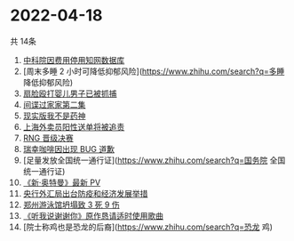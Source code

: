 # 2022-04-18
  共 14条

  <!-- BEGIN -->
  <!-- 最后更新时间:Mon Apr 18 2022 18:16:22 GMT+0000 (Coordinated Universal Time) -->
  1. [中科院因费用停用知网数据库](https://www.zhihu.com/search?q=中科院停用知网数据库)
1. [周末多睡 2 小时可降低抑郁风险](https://www.zhihu.com/search?q=多睡 降低抑郁风险)
1. [扇脸殴打婴儿男子已被抓捕](https://www.zhihu.com/search?q=扇脸殴打婴儿男子已被抓捕)
1. [间谍过家家第二集](https://www.zhihu.com/search?q=间谍过家家第二集)
1. [现实版我不是药神](https://www.zhihu.com/search?q=现实版我不是药神)
1. [上海外卖员阳性送单将被追责](https://www.zhihu.com/search?q=外卖员阳性送单将被追责)
1. [RNG 晋级决赛](https://www.zhihu.com/search?q=rng)
1. [瑞幸咖啡因出现 BUG 道歉](https://www.zhihu.com/search?q=瑞幸咖啡因BUG道歉)
1. [足量发放全国统一通行证](https://www.zhihu.com/search?q=国务院 全国统一通行证)
1. [《新·奥特曼》最新 PV](https://www.zhihu.com/search?q=新奥特曼PV)
1. [央行外汇局出台防疫和经济发展举措](https://www.zhihu.com/search?q=央行外汇局出台举措)
1. [郑州游泳馆坍塌致 3 死 9 伤](https://www.zhihu.com/search?q=郑州游泳馆坍塌)
1. [《听我说谢谢你》原作恳请适时使用歌曲](https://www.zhihu.com/search?q=听我说谢谢你原作发声)
1. [院士称鸡也是恐龙的后裔](https://www.zhihu.com/search?q=恐龙 鸡)
  <!-- END -->
  